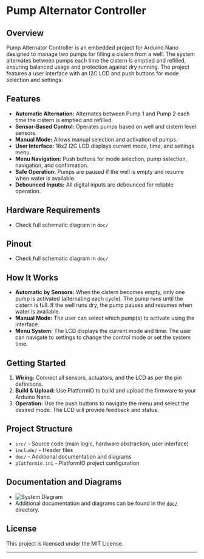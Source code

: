 # Pump Alternator Controller

## Overview

Pump Alternator Controller is an embedded project for Arduino Nano designed to manage two pumps for filling a cistern from a well. The system alternates between pumps each time the cistern is emptied and refilled, ensuring balanced usage and protection against dry running. The project features a user interface with an I2C LCD and push buttons for mode selection and settings.

## Features

- **Automatic Alternation:** Alternates between Pump 1 and Pump 2 each time the cistern is emptied and refilled.
- **Sensor-Based Control:** Operates pumps based on well and cistern level sensors.
- **Manual Mode:** Allows manual selection and activation of pumps.
- **User Interface:** 16x2 I2C LCD displays current mode, time, and settings menu.
- **Menu Navigation:** Push buttons for mode selection, pump selection, navigation, and confirmation.
- **Safe Operation:** Pumps are paused if the well is empty and resume when water is available.
- **Debounced Inputs:** All digital inputs are debounced for reliable operation.

## Hardware Requirements

- Check full schematic diagram in `doc/`

## Pinout

- Check full schematic diagram in `doc/`

## How It Works

- **Automatic by Sensors:** When the cistern becomes empty, only one pump is activated (alternating each cycle). The pump runs until the cistern is full. If the well runs dry, the pump pauses and resumes when water is available.
- **Manual Mode:** The user can select which pump(s) to activate using the interface.
- **Menu System:** The LCD displays the current mode and time. The user can navigate to settings to change the control mode or set the system time.

## Getting Started

1. **Wiring:** Connect all sensors, actuators, and the LCD as per the pin definitions.
2. **Build & Upload:** Use PlatformIO to build and upload the firmware to your Arduino Nano.
3. **Operation:** Use the push buttons to navigate the menu and select the desired mode. The LCD will provide feedback and status.

## Project Structure

- `src/` - Source code (main logic, hardware abstraction, user interface)
- `include/` - Header files
- `doc/` - Additional documentation and diagrams
- `platformio.ini` - PlatformIO project configuration

## Documentation and Diagrams

- ![System Diagram](doc/pump_alternator_diagram.png)
- Additional documentation and diagrams can be found in the [`doc/`](doc/) directory.

## License

This project is licensed under the MIT License.

---